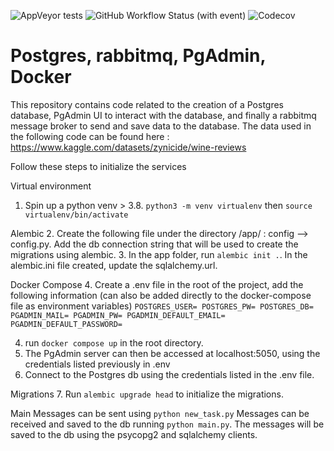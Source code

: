 ![AppVeyor tests](https://img.shields.io/appveyor/tests/ericvincent18/infra)
![GitHub Workflow Status (with event)](https://img.shields.io/github/actions/workflow/status/ericvincent18/infra/ci.yml)
![Codecov](https://img.shields.io/codecov/c/github/ericvincent18/infra)
# Postgres, rabbitmq, PgAdmin, Docker

This repository contains code related to the creation of a Postgres database, PgAdmin UI to interact with the database, and finally a rabbitmq message broker to send and save data to the database. The data used in the following code can be found here : https://www.kaggle.com/datasets/zynicide/wine-reviews


Follow these steps to initialize the services

Virtual environment
1. Spin up a python venv > 3.8. `python3 -m venv virtualenv` then `source virtualenv/bin/activate`

Alembic
2. Create the following file under the directory /app/ : config --> config.py. Add the db connection string that will be used to create the migrations using alembic.
3. In the app folder, run `alembic init .`. In the alembic.ini file created, update the sqlalchemy.url.

Docker Compose
4. Create a .env file in the root of the project, add the following information (can also be added directly to the docker-compose file as environment variables) 
`POSTGRES_USER=
POSTGRES_PW=
POSTGRES_DB=
PGADMIN_MAIL=
PGADMIN_PW=
PGADMIN_DEFAULT_EMAIL=
PGADMIN_DEFAULT_PASSWORD=`

4. run `docker compose up` in the root directory.
5. The PgAdmin server can then be accessed at localhost:5050, using the credentials listed previously in .env
6. Connect to the Postgres db using the credentials listed in the .env file.

Migrations
7. Run `alembic upgrade head` to initialize the migrations. 

Main
Messages can be sent using `python new_task.py` 
Messages can be received and saved to the db running `python main.py`. The messages will be saved to the db using the psycopg2 and sqlalchemy clients.

